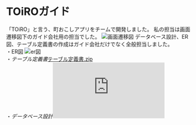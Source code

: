 # TOiROガイド
「TOiRO」と言う、町おこしアプリをチームで開発しました。
私の担当は画面遷移図下のガイド会社用の担当でした。
![画面遷移図](https://user-images.githubusercontent.com/120231261/206952038-ba4765f5-265a-4052-9907-0662982c50bd.png)
データベース設計、ER図、テーブル定義書の作成はガイド会社だけでなく全般担当しました。  
・ER図
![er図](https://user-images.githubusercontent.com/120231261/206952815-1a355be8-bedb-4aea-8b6e-b1ea3ca37069.png)  
・*テーブル定義書*[テーブル定義書.zip](https://github.com/hamano-maker/TOiRO-Guide/files/10204183/-20221212T025351Z-001.zip)  
・*データベース設計*![DB設計](https://github.com/hamano-maker/TOiRO-Guide/files/10204275/-.DB.pdf)
